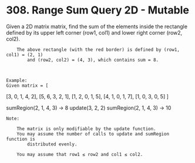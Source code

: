 # 308. Range Sum Query 2D - Mutable

Given a 2D matrix matrix, find the sum of the elements inside the rectangle defined by
        its upper left corner (row1, col1) and lower right corner (row2,
        col2).

    
        
        The above rectangle (with the red border) is defined by (row1, col1) = (2, 1)
            and (row2, col2) = (4, 3), which contains sum = 8.
        
    

    Example:
    Given matrix = [
  [3, 0, 1, 4, 2],
  [5, 6, 3, 2, 1],
  [1, 2, 0, 1, 5],
  [4, 1, 0, 1, 7],
  [1, 0, 3, 0, 5]
]

sumRegion(2, 1, 4, 3) -> 8
update(3, 2, 2)
sumRegion(2, 1, 4, 3) -> 10

    

    Note:
    
        The matrix is only modifiable by the update function.
        You may assume the number of calls to update and sumRegion function is
            distributed evenly.
        
        You may assume that row1 ≤ row2 and col1 ≤ col2.